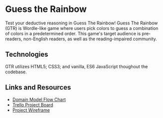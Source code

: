 # Guess the Rainbow

Test your deductive reasoning in Guess The Rainbow! Guess The Rainbow (GTR) is Wordle-like game where users pick colors to guess a combination of colors in a predetermined order. This game's target audience is pre-readers, non-English readers, as well as the reading-impaired community.

## Technologies

GTR utilizes HTML5; CSS3; and vanilla, ES6 JavaScript thoughout the codebase. 

## Links and Resources

* [Domain Model Flow Chart](https://miro.com/app/board/uXjVOicUZLk=/)
* [Trello Project Board](https://trello.com/b/rofgMZyS/guess-the-rainbow)
* [Project Wireframe](https://wireframe.cc/zTj9t9)
